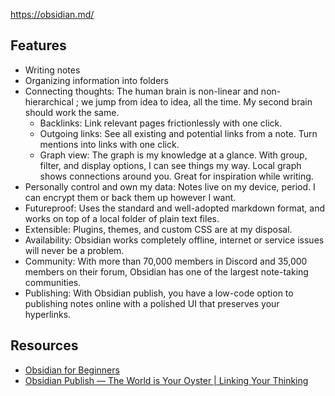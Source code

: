 https://obsidian.md/

## Features

* Writing notes
* Organizing information into folders
* Connecting thoughts: The human brain is non-linear and non-hierarchical ; we jump from idea to idea, all the time. My second brain should work the same.
	* Backlinks: Link relevant pages frictionlessly with one click.
	* Outgoing links: See all existing and potential links from a note. Turn mentions into links with one click.
	* Graph view: The graph is my knowledge at a glance. With group, filter, and display options, I can see things my way. Local graph shows connections around you. Great for inspiration while writing.
* Personally control and own my data: Notes live on my device, period. I can encrypt them or back them up however I want.
* Futureproof: Uses the standard and well-adopted markdown format, and works on top of a local folder of plain text files.
* Extensible: Plugins, themes, and custom CSS are at my disposal.
* Availability: Obsidian works completely offline, internet or service issues will never be a problem.
* Community: With more than 70,000 members in Discord and 35,000 members on their forum, Obsidian has one of the largest note-taking communities.
* Publishing: With Obsidian publish, you have a low-code option to publishing notes online with a polished UI that preserves your hyperlinks.

## Resources

* [Obsidian for Beginners](https://www.youtube.com/watch?v=bBk2kg8Gm_U&list=PL3NaIVgSlAVLHty1-NuvPa9V0b0UwbzBd&index=1)
* [Obsidian Publish — The World is Your Oyster | Linking Your Thinking](https://www.youtube.com/watch?v=1pf6aj3Uwuk)